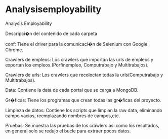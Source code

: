 # Analysisemployability
Analysis Employability

Descripci�n del contenido de cada carpeta

conf:
Tiene el driver para la comunicaci�n de Selenium con Google Chrome.

Crawlers de empleos:
Los crawlers que importan las urls de empleos y exportan los empleos.(Porfinempleo, Computrabajo y Multitrabajos).

Crawlers de urls:
Los crawlers que recolectan todas la urls(Computrabajo y Multitrabajos).

Data:
Contiene la data de cada portal que se carga a MongoDB.

Gr�ficas:
Tiene los programas que crean todas las gr�ficas del proyecto.

Limpieza de datos:
Contiene los scripts que limpian la raw data, eliminando campo vacios, reemplazando nombres de campos,etc.

Pruebas:
Se muestra las pruebas de los crawlers asi como los resultados, en general solo se  redujo el bucle para extraer pocos datos.
